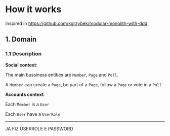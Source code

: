 # How it works

Inspired in https://github.com/kgrzybek/modular-monolith-with-ddd

## 1. Domain
### 1.1 Description

**Social context**:

The main bussiness entities are `Member`, `Page` and `Poll`.

A `Member` can create a `Page`, be part of a `Page`, follow a `Page` or vote in a `Poll`.

**Accounts context**:

Each `Member` is a `User`

Each `User` have a `UserRole`


-----
JA FIZ USERROLE E PASSWORD